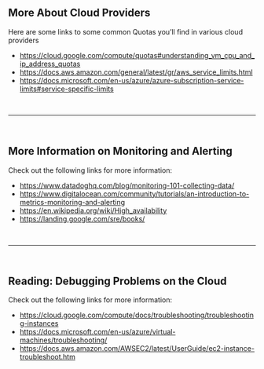 ## More About Cloud Providers

Here are some links to some common Quotas you’ll find in various cloud providers

* https://cloud.google.com/compute/quotas#understanding_vm_cpu_and_ip_address_quotas
* https://docs.aws.amazon.com/general/latest/gr/aws_service_limits.html
* https://docs.microsoft.com/en-us/azure/azure-subscription-service-limits#service-specific-limits

<br><hr><br>

## More Information on Monitoring and Alerting

Check out the following links for more information:

* https://www.datadoghq.com/blog/monitoring-101-collecting-data/
* https://www.digitalocean.com/community/tutorials/an-introduction-to-metrics-monitoring-and-alerting
* https://en.wikipedia.org/wiki/High_availability
* https://landing.google.com/sre/books/

<br><hr><br>

## Reading: Debugging Problems on the Cloud

Check out the following links for more information:

* https://cloud.google.com/compute/docs/troubleshooting/troubleshooting-instances
* https://docs.microsoft.com/en-us/azure/virtual-machines/troubleshooting/
* https://docs.aws.amazon.com/AWSEC2/latest/UserGuide/ec2-instance-troubleshoot.htm